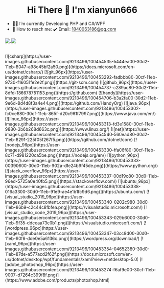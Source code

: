 <h1 align="center"> Hi There 👋 I'm xianyun666</h1>

- 👨‍💻 I’m currently Developing PHP and C#/WPF
- 🤙 How to reach me: 
     :heavy_check_mark: Email: 1040063186@qq.com
<a href="https://github.com/xianyun666">
  <img align="center" src="https://github-readme-stats.vercel.app/api?username=xianyun666&show_icons=true&count_private=true&include_all_commits=true" />
</a>
<a href="https://github.com/xianyun666">
  <img align="center" src="https://github-readme-stats.vercel.app/api/top-langs/?username=xianyun666&layout=compact&langs_count=12&hide=html,css" />
</a>


<br>
<br>

<br>
[![csharp](https://user-images.githubusercontent.com/9213496/100454535-5444ea00-30d2-11eb-8047-a98c45bf2a50.png)](https://docs.microsoft.com/en-us/dotnet/csharp/)
[![git_96px](https://user-images.githubusercontent.com/9213496/100453292-fadbbb80-30cf-11eb-9730-f16051fe2e2f.png)](https://git-scm.com)
[![github_96px](https://user-images.githubusercontent.com/9213496/100454737-c289ac80-30d2-11eb-8dfd-186678751153.png)](https://github.com)
[![handy](https://user-images.githubusercontent.com/9213496/100454706-b3a2fa00-30d2-11eb-9e6d-8d4d8f3a4e44.png)](https://github.com/HandyOrg)
[![java_96px](https://user-images.githubusercontent.com/9213496/100453302-fc0ce880-30cf-11eb-865f-d20c961f7997.png)](https://www.java.com/en/)
[![linux_96px](https://user-images.githubusercontent.com/9213496/100453313-fd3e1580-30cf-11eb-9880-3b6b268d663c.png)](https://www.linux.org/)
[![net](https://user-images.githubusercontent.com/9213496/100454540-560ead80-30d2-11eb-8291-225f05f267f5.png)](https://github.com/dotnet/core)
[![nodejs_96px](https://user-images.githubusercontent.com/9213496/100453330-ffa06f80-30cf-11eb-8c71-d981220ca5be.png)](https://nodejs.org/en/)
[![python_96px](https://user-images.githubusercontent.com/9213496/100453333-00390600-30d0-11eb-902a-dfe24b9f45de.png)](https://www.python.org/)
[![stack_overflow_96px](https://user-images.githubusercontent.com/9213496/100453337-00d19c80-30d0-11eb-96ed-5725a0e40fb5.png)](https://stackoverflow.com/)
[![ubuntu_96px](https://user-images.githubusercontent.com/9213496/100453338-016a3300-30d0-11eb-91e9-ae4e1b1fc9d6.png)](https://ubuntu.com/)
[![visual_studio_2019_96px](https://user-images.githubusercontent.com/9213496/100453340-0202c980-30d0-11eb-86b9-c2c44c8fbfea.png)](https://visualstudio.microsoft.com/)
[![visual_studio_code_2019_96px](https://user-images.githubusercontent.com/9213496/100453343-029b6000-30d0-11eb-9f35-ddceaa73e0b1.png)](https://visualstudio.microsoft.com/)
[![wordpress_96px](https://user-images.githubusercontent.com/9213496/100453347-03cc8d00-30d0-11eb-90f6-dde0e5a6136c.png)](https://wordpress.org/download/)
[![xaml_96px](https://user-images.githubusercontent.com/9213496/100453354-04652380-30d0-11eb-87de-a577acd2f62f.png)](https://docs.microsoft.com/en-us/dotnet/desktop/wpf/fundamentals/xaml?view=netdesktop-5.0)
[![adobe_photoshop_96px](https://user-images.githubusercontent.com/9213496/100453274-f6af9e00-30cf-11eb-9007-d7264c399f8f.png)](https://www.adobe.com/products/photoshop.html) 
